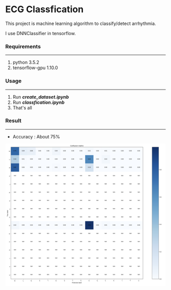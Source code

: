 # ECG Classfication

This project is machine learning algorithm to classify/detect arrhythmia.

I use DNNClassifier in tensorflow.



### Requirements

---

1. python 3.5.2
2. tensorflow-gpu 1.10.0



### Usage

---

1. Run ***create_dataset.ipynb***
2. Run ***classfication.ipynb***
3. That's all

### Result

---

- Accuracy :  About 75%

![Result](./README/result.png)

